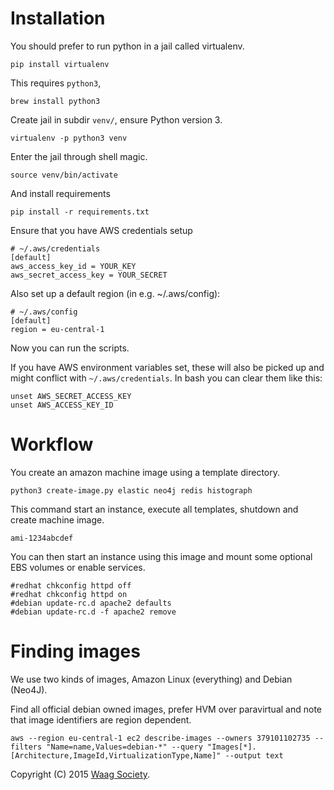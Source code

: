 # Installation

You should prefer to run python in a jail called virtualenv.

	pip install virtualenv

This requires `python3`,

	brew install python3

Create jail in subdir `venv/`, ensure Python version 3.

	virtualenv -p python3 venv

Enter the jail through shell magic.

	source venv/bin/activate

And install requirements

	pip install -r requirements.txt

Ensure that you have AWS credentials setup

	# ~/.aws/credentials
	[default]
	aws_access_key_id = YOUR_KEY
	aws_secret_access_key = YOUR_SECRET

Also set up a default region (in e.g. ~/.aws/config):

	# ~/.aws/config
	[default]
	region = eu-central-1

Now you can run the scripts.

If you have AWS environment variables set, these will also be picked up and
might conflict with `~/.aws/credentials`. In bash you can clear them like this:

	unset AWS_SECRET_ACCESS_KEY
	unset AWS_ACCESS_KEY_ID


# Workflow

You create an amazon machine image using a template directory.

    python3 create-image.py elastic neo4j redis histograph

This command start an instance, execute all templates, shutdown
and create machine image.

    ami-1234abcdef

You can then start an instance using this image and
mount some optional EBS volumes or enable services.

    #redhat chkconfig httpd off
    #redhat chkconfig httpd on
    #debian update-rc.d apache2 defaults
    #debian update-rc.d -f apache2 remove

# Finding images

We use two kinds of images, Amazon Linux (everything) and Debian (Neo4J).

Find all official debian owned images, prefer HVM over paravirtual and note
that image identifiers are region dependent.

	aws --region eu-central-1 ec2 describe-images --owners 379101102735 --filters "Name=name,Values=debian-*" --query "Images[*].[Architecture,ImageId,VirtualizationType,Name]" --output text


Copyright (C) 2015 [Waag Society](http://waag.org).

